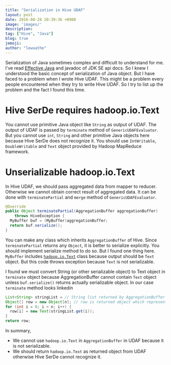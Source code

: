```yaml
---
title: "Serialization in Hive UDAF"
layout: post
date: 2016-08-28 20:39:36 +0900
image: 'images/'
description:
tag: ["Hive", "Java"]
blog: true
jemoji:
author: "lewuathe"
---
```


Serialization of Java sometimes complex and difficult to understand for me. I've read [Effective Java](https://www.amazon.com/Effective-Java-2nd-Joshua-Bloch/dp/0321356683) and
javadoc of JDK SE api docs. So I knew I understood the basic concept of serialization of Java object. But I have faced to a problem when I wrote Hive UDAF.
This might be a problem every people encountered when they try to write Hive UDAF. So I try to list up the problem and the fact I found this time.

<!-- more -->

# Hive SerDe requires hadoop.io.Text

You cannot use primitive Java object like `String` as output of UDAF. The output of UDAF is passed by `terminate` method of `GenericUDAFEvaluator`.
But you cannot use `int`, `String` and other primitive Java objects here because Hive SerDe does not recognize it.
You should use `IntWritable`, `DoubleWritable` and `Text` object provided by Hadoop MapReduce framework.

# Unserializable hadoop.io.Text

In Hive UDAF, we should pass aggregated data from mapper to reducer. Otherwise we cannot obtain correct result of aggregated data.
It can be done with `terminatePartial` and `merge` method of `GenericUDAFEvaluator`.

```java
@Override
public Object terminatePartial(AggregationBuffer aggregationBuffer)
    throws HiveException {
  MyBuffer buf = (MyBuffer)aggregationBuffer;
  return buf.serialize();
}
```

You can make any class which inherits `AggregationBuffer` of Hive. Since `terminatePartial` returns any `Object`, it is better to serialize explicitly.
You should implement serialize method to do so. But I found one thing here. `MyBuffer` includes [`hadoop.io.Text`](https://hadoop.apache.org/docs/r2.6.2/api/org/apache/hadoop/io/Text.html)
class because output should be `Text` object. But this code throws exception because `Text` is not serializable.

I found we must convert String (or other serializable object) to Text object in `terminate` object because AggregationBuffer cannot contain `Text` object
unless `buf.serialize()` returns actually serializable object. In our case `terminate` method looks linkedin

```java
List<String> stringList = // String list returned by AggregationBuffer
Object[] row = new Object[n]; // row is returned object which represents one row.
for (int i = 0; i < n; i++) {
  row[i] = new Text(stringList.get(i));
}
return row;
```

In summary,

- We cannot use `hadoop.io.Text` in `AggregationBuffer` in UDAF because it is not serializable.
- We should return `hadoop.io.Text` as returned object from UDAF otherwise Hive SerDe cannot recognize it.
